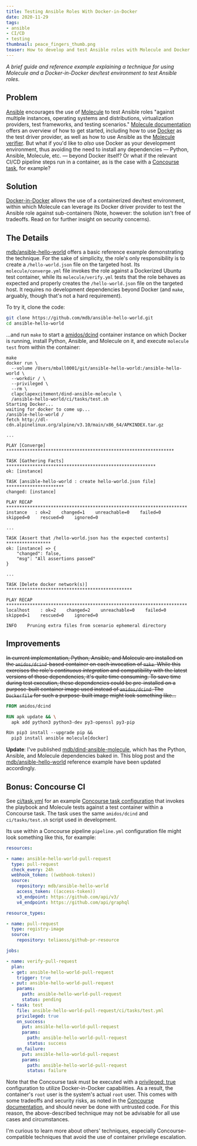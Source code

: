 ```yaml
---
title: Testing Ansible Roles With Docker-in-Docker
date: 2020-11-29
tags:
- ansible
- CI/CD
- testing
thumbnail: peace_fingers_thumb.png
teaser: How to develop and test Ansible roles with Molecule and Docker.
---
```


_A brief guide and reference example explaining a technique for using Molecule and a Docker-in-Docker dev/test environment to test Ansible roles_.

## Problem

[Ansible](https://www.ansible.com/) encourages the use of [Molecule](https://github.com/ansible-community/molecule) to test Ansible roles "against multiple instances, operating systems and distributions, virtualization providers, test frameworks, and testing scenarios." [Molecule documentation](https://molecule.readthedocs.io/en/latest/getting-started.html) offers an overview of how to get started, including how to use [Docker](https://docker.io) as the test driver provider, as well as how to use Ansible as the [Molecule verifier](https://molecule.readthedocs.io/en/latest/configuration.html#verifier). But what if you'd like to _also_ use Docker as your development environment, thus avoiding the need to install any dependencies &mdash; Python, Ansible, Molecule, etc. &mdash; beyond Docker itself? Or what if the relevant CI/CD pipeline steps run in a container, as is the case with a [Concourse task](https://concourse-ci.org/tasks.html), for example?

## Solution

[Docker-in-Docker](https://www.docker.com/blog/docker-can-now-run-within-docker/) allows the use of a containerized dev/test environment, within which Molecule can leverage its Docker driver provider to test the Ansible role against sub-containers (Note, however: the solution isn't free of tradeoffs. Read on for further insight on security concerns).

## The Details

[mdb/ansible-hello-world](https://github.com/mdb/ansible-hello-world) offers a basic reference example demonstrating the technique. For the sake of simplicity, the role's only responsibility is to create a `/hello-world.json` file on the targeted host. Its `molecule/converge.yml` file invokes the role against a Dockerized Ubuntu test container, while its `molecule/verify.yml` tests that the role behaves as expected and properly creates the `/hello-world.json` file on the targeted host. It requires no development dependencies beyond Docker (and `make`, arguably, though that's not a hard requirement).

To try it, clone the code:

```bash
git clone https://github.com/mdb/ansible-hello-world.git
cd ansible-hello-world
```

...and run `make` to start a [amidos/dcind](https://hub.docker.com/r/amidos/dcind/) container instance on which Docker is running, install Python, Ansible, and Molecule on it, and execute `molecule test` from within the container:

```text
make
docker run \
  --volume /Users/mball0001/git/ansible-hello-world:/ansible-hello-world \
  --workdir / \
  --privileged \
  --rm \
  clapclapexcitement/dind-ansible-molecule \
  /ansible-hello-world/ci/tasks/test.sh
Starting Docker...
waiting for docker to come up...
/ansible-hello-world /
fetch http://dl-cdn.alpinelinux.org/alpine/v3.10/main/x86_64/APKINDEX.tar.gz

...

PLAY [Converge] ****************************************************************

TASK [Gathering Facts] *********************************************************
ok: [instance]

TASK [ansible-hello-world : create hello-world.json file] **********************
changed: [instance]

PLAY RECAP *********************************************************************
instance   : ok=2    changed=1    unreachable=0    failed=0    skipped=0    rescued=0    ignored=0

...

TASK [Assert that /hello-world.json has the expected contents] *****************
ok: [instance] => {
    "changed": false,
    "msg": "All assertions passed"
}

...

TASK [Delete docker network(s)] ************************************************

PLAY RECAP *********************************************************************
localhost    : ok=2    changed=2    unreachable=0    failed=0    skipped=1    rescued=0    ignored=0

INFO    Pruning extra files from scenario ephemeral directory
```

## Improvements

~~In current implementation, Python, Ansible, and Molecule are installed on the `amidos/dcind`-based container on each invocation of `make`. While this exercises the role's _continuous integration_ and compatibility with the latest versions of those dependencies, it's quite time consuming. To save time during test execution, these dependencies could be pre-installed on a purpose-built container image used instead of `amidos/dcind`. The `Dockerfile` for such a purpose-built image might look something like...~~

```Dockerfile
FROM amidos/dcind

RUN apk update && \
  apk add python3 python3-dev py3-openssl py3-pip

RUn pip3 install --upgrade pip &&
  pip3 install ansible molecule[docker]
```

**Update**: I've published [mdb/dind-ansible-molecule](https://github.com/mdb/dind-ansible-molecule), which has the Python, Ansible, and Molecule dependencies baked in. This blog post and the [mdb/ansible-hello-world](https://github.com/mdb/ansible-hello-world) reference example have been updated accordingly.

## Bonus: Concourse CI

See [ci/task.yml](https://github.com/mdb/ansible-hello-world/blob/main/ci/tasks/test.yml) for an example [Concourse task configuration](https://concourse-ci.org/tasks.html) that invokes the playbook and Molecule tests against a test container within a Concourse task. The task uses the same `amidos/dcind` and `ci/tasks/test.sh` script used in development.

Its use within a Concourse pipeline `pipeline.yml` configuration file might look something like this, for example:

```yml
resources:

- name: ansible-hello-world-pull-request
  type: pull-request
  check_every: 24h
  webhook_token: ((webhook-token))
  source:
    repository: mdb/ansible-hello-world
    access_token: ((access-token))
    v3_endpoint: https://github.com/api/v3/
    v4_endpoint: https://github.com/api/graphql

resource_types:

- name: pull-request
  type: registry-image
  source:
    repository: teliaoss/github-pr-resource

jobs:

- name: verify-pull-request
  plan:
  - get: ansible-hello-world-pull-request
    trigger: true
  - put: ansible-hello-world-pull-request
    params:
      path: ansible-hello-world-pull-request
      status: pending
  - task: test
    file: ansible-hello-world-pull-request/ci/tasks/test.yml
    privileged: true
    on_success:
      put: ansible-hello-world-pull-request
      params:
        path: ansible-hello-world-pull-request
        status: success
    on_failure:
      put: ansible-hello-world-pull-request
      params:
        path: ansible-hello-world-pull-request
        status: failure
```

Note that the Concourse task must be executed with a [privileged: true](https://concourse-ci.org/jobs.html#schema.step.task-step.privileged) configuration to utilize Docker-in-Docker capabilities. As a result, the container's `root` user is the system's actual `root` user. This comes with some tradeoffs and security risks, as noted in the [Concourse documentation](https://concourse-ci.org/jobs.html#schema.step.task-step.privileged), and should never be done with untrusted code. For this reason, the above-described technique may not be advisable for all use cases and circumstances.

I'm curious to learn more about others' techniques, especially Concourse-compatible techniques that avoid the use of container privilege escalation.
